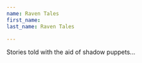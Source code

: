 ```yaml
---
name: Raven Tales
first_name:
last_name: Raven Tales

---
```


Stories told with the aid of shadow puppets...